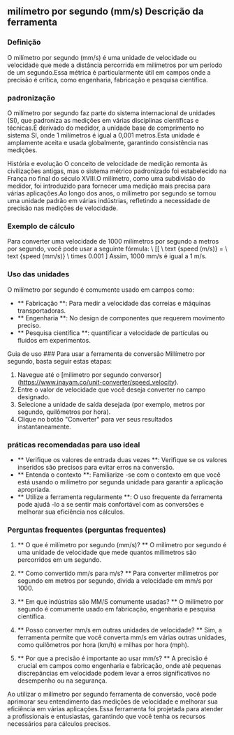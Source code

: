 ## milímetro por segundo (mm/s) Descrição da ferramenta

### Definição
O milímetro por segundo (mm/s) é uma unidade de velocidade ou velocidade que mede a distância percorrida em milímetros por um período de um segundo.Essa métrica é particularmente útil em campos onde a precisão é crítica, como engenharia, fabricação e pesquisa científica.

### padronização
O milímetro por segundo faz parte do sistema internacional de unidades (SI), que padroniza as medições em várias disciplinas científicas e técnicas.É derivado do medidor, a unidade base de comprimento no sistema SI, onde 1 milímetros é igual a 0,001 metros.Esta unidade é amplamente aceita e usada globalmente, garantindo consistência nas medições.

História e evolução
O conceito de velocidade de medição remonta às civilizações antigas, mas o sistema métrico padronizado foi estabelecido na França no final do século XVIII.O milímetro, como uma subdivisão do medidor, foi introduzido para fornecer uma medição mais precisa para várias aplicações.Ao longo dos anos, o milímetro por segundo se tornou uma unidade padrão em várias indústrias, refletindo a necessidade de precisão nas medições de velocidade.

### Exemplo de cálculo
Para converter uma velocidade de 1000 milímetros por segundo a metros por segundo, você pode usar a seguinte fórmula:
\ [[
\ text {speed (m/s)} = \ text {speed (mm/s)} \ times 0.001
\]
Assim, 1000 mm/s é igual a 1 m/s.

### Uso das unidades
O milímetro por segundo é comumente usado em campos como:
- ** Fabricação **: Para medir a velocidade das correias e máquinas transportadoras.
- ** Engenharia **: No design de componentes que requerem movimento preciso.
- ** Pesquisa científica **: quantificar a velocidade de partículas ou fluidos em experimentos.

Guia de uso ###
Para usar a ferramenta de conversão Millímetro por segundo, basta seguir estas etapas:
1. Navegue até o [milímetro por segundo conversor] (https://www.inayam.co/unit-converter/speed_velocity).
2. Entre o valor de velocidade que você deseja converter no campo designado.
3. Selecione a unidade de saída desejada (por exemplo, metros por segundo, quilômetros por hora).
4. Clique no botão "Converter" para ver seus resultados instantaneamente.

### práticas recomendadas para uso ideal
- ** Verifique os valores de entrada duas vezes **: Verifique se os valores inseridos são precisos para evitar erros na conversão.
- ** Entenda o contexto **: Familiarize -se com o contexto em que você está usando o milímetro por segunda unidade para garantir a aplicação apropriada.
- ** Utilize a ferramenta regularmente **: O uso frequente da ferramenta pode ajudá -lo a se sentir mais confortável com as conversões e melhorar sua eficiência nos cálculos.

### Perguntas frequentes (perguntas frequentes)

1. ** O que é milímetro por segundo (mm/s)? **
O milímetro por segundo é uma unidade de velocidade que mede quantos milímetros são percorridos em um segundo.

2. ** Como convertido mm/s para m/s? **
Para converter milímetros por segundo em metros por segundo, divida a velocidade em mm/s por 1000.

3. ** Em que indústrias são MM/S comumente usadas? **
O milímetro por segundo é comumente usado em fabricação, engenharia e pesquisa científica.

4. ** Posso converter mm/s em outras unidades de velocidade? **
Sim, a ferramenta permite que você converta mm/s em várias outras unidades, como quilômetros por hora (km/h) e milhas por hora (mph).

5. ** Por que a precisão é importante ao usar mm/s? **
A precisão é crucial em campos como engenharia e fabricação, onde até pequenas discrepâncias em velocidade podem levar a erros significativos no desempenho ou na segurança.

Ao utilizar o milímetro por segundo ferramenta de conversão, você pode aprimorar seu entendimento das medições de velocidade e melhorar sua eficiência em várias aplicações.Essa ferramenta foi projetada para atender a profissionais e entusiastas, garantindo que você tenha os recursos necessários para cálculos precisos.